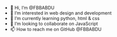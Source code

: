 - 👋 Hi, I’m @FBBABDU
- 👀 I’m interested in web design and development 
- 🌱 I’m currently learning python, html & css 
- 💞️ I’m looking to collaborate on JavaScript 
- 📫 How to reach me on GitHub @FBBABDU

<!---
FBBABDU/FBBABDU is a ✨ special ✨ repository because its `README.md` (this file) appears on your GitHub profile.
You can click the Preview link to take a look at your changes.
--->
